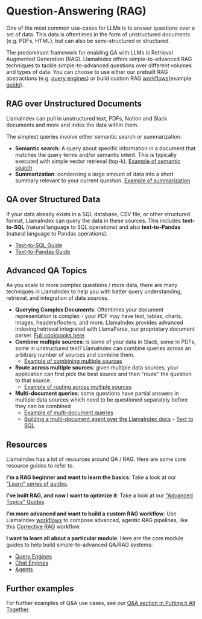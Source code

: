 # Question-Answering (RAG)

One of the most common use-cases for LLMs is to answer questions over a set of data. This data is oftentimes in the form of unstructured documents (e.g. PDFs, HTML), but can also be semi-structured or structured.

The predominant framework for enabling QA with LLMs is Retrieval Augmented Generation (RAG). LlamaIndex offers simple-to-advanced RAG techniques to tackle simple-to-advanced questions over different volumes and types of data. You can choose to use either our prebuilt RAG abstractions (e.g. [query engines](/python/framework/module_guides/deploying/query_engine/index)) or build custom RAG [workflows](/python/framework/module_guides/workflow/index)(example [guide](/python/examples/workflow/rag)).


## RAG over Unstructured Documents
LlamaIndex can pull in unstructured text, PDFs, Notion and Slack documents and more and index the data within them.

The simplest queries involve either semantic search or summarization.

- **Semantic search**: A query about specific information in a document that matches the query terms and/or semantic intent. This is typically executed with simple vector retrieval (top-k). [Example of semantic search](/python/framework/understanding/putting_it_all_together/q_and_a/index#semantic-search)
- **Summarization**: condensing a large amount of data into a short summary relevant to your current question. [Example of summarization](/python/framework/understanding/putting_it_all_together/q_and_a/index#summarization)



## QA over Structured Data
If your data already exists in a SQL database, CSV file, or other structured format, LlamaIndex can query the data in these sources. This includes **text-to-SQL** (natural language to SQL operations) and also **text-to-Pandas** (natural language to Pandas operations).

  - [Text-to-SQL Guide](/python/examples/index_structs/struct_indices/sqlindexdemo)
  - [Text-to-Pandas Guide](/python/examples/query_engine/pandas_query_engine)

## Advanced QA Topics

As you scale to more complex questions / more data, there are many techniques in LlamaIndex to help you with better query understanding, retrieval, and integration of data sources.

- **Querying Complex Documents**: Oftentimes your document representation is complex - your PDF may have text, tables, charts, images, headers/footers, and more. LlamaIndex provides advanced indexing/retrieval integrated with LlamaParse, our proprietary document parser. [Full cookbooks here](https://github.com/run-llama/llama_parse/tree/main/examples).
- **Combine multiple sources**: is some of your data in Slack, some in PDFs, some in unstructured text? LlamaIndex can combine queries across an arbitrary number of sources and combine them.
    - [Example of combining multiple sources](/python/framework/understanding/putting_it_all_together/q_and_a/index#multi-document-queries)
- **Route across multiple sources**: given multiple data sources, your application can first pick the best source and then "route" the question to that source.
    - [Example of routing across multiple sources](/python/framework/understanding/putting_it_all_together/q_and_a/index#routing-over-heterogeneous-data)
- **Multi-document queries**: some questions have partial answers in multiple data sources which need to be questioned separately before they can be combined
    - [Example of multi-document queries](/python/framework/understanding/putting_it_all_together/q_and_a/index#multi-document-queries)
    - [Building a multi-document agent over the LlamaIndex docs](/python/examples/agent/multi_document_agents-v1) - [Text to SQL](/python/examples/index_structs/struct_indices/sqlindexdemo)


## Resources

LlamaIndex has a lot of resources around QA / RAG. Here are some core resource guides to refer to.

**I'm a RAG beginner and want to learn the basics**: Take a look at our ["Learn" series of guides](/python/framework/understanding/index).

**I've built RAG, and now I want to optimize it**: Take a look at our ["Advanced Topics" Guides](/python/framework/optimizing/production_rag).

**I'm more advanced and want to build a custom RAG workflow**: Use LlamaIndex [workflows](/python/framework/module_guides/workflow/index) to compose advanced, agentic RAG pipelines, like this [Corrective RAG](/python/examples/workflow/corrective_rag_pack) workflow.

**I want to learn all about a particular module**: Here are the core module guides to help build simple-to-advanced QA/RAG systems:

- [Query Engines](/python/framework/module_guides/deploying/query_engine/index)
- [Chat Engines](/python/framework/module_guides/deploying/chat_engines/index)
- [Agents](/python/framework/module_guides/deploying/agents/index)


## Further examples

For further examples of Q&A use cases, see our [Q&A section in Putting it All Together](/python/framework/understanding/putting_it_all_together/q_and_a/index).
